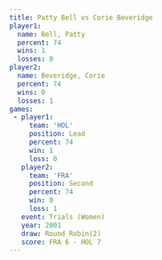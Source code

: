 ```yaml
---
title: Patty Bell vs Corie Beveridge
player1:                
  name: Bell, Patty     
  percent: 74           
  wins: 1               
  losses: 0             
player2:                
  name: Beveridge, Corie
  percent: 74           
  wins: 0               
  losses: 1             
games:
 - player1:        
     team: 'HOL'   
     position: Lead
     percent: 74   
     win: 1        
     loss: 0       
   player2:          
     team: 'FRA'     
     position: Second
     percent: 74     
     win: 0          
     loss: 1         
   event: Trials (Women)
   year: 2001           
   draw: Round Robin(2) 
   score: FRA 6 - HOL 7 
---
```

